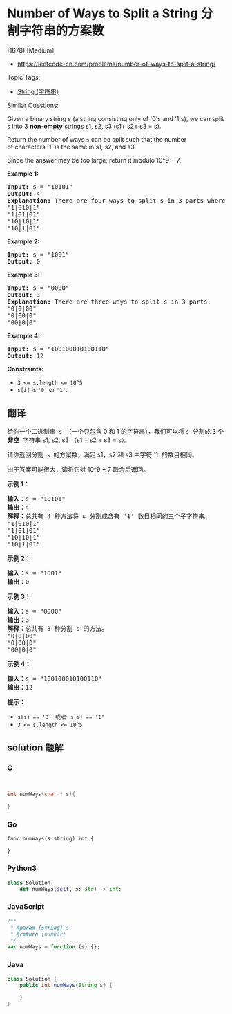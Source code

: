 # Number of Ways to Split a String 分割字符串的方案数

[1678] [Medium]

- https://leetcode-cn.com/problems/number-of-ways-to-split-a-string/

Topic Tags:

- [String (字符串)](https://leetcode-cn.com/tag/string/)

Similar Questions:

Given a binary string `s` (a string consisting only of '0's and '1's), we can split `s` into 3 **non-empty** strings s1, s2, s3 (s1+ s2+ s3 = s).

Return the number of ways `s` can be split such that the number of characters '1' is the same in s1, s2, and s3.

Since the answer may be too large, return it modulo 10^9 + 7.

**Example 1:**

<pre><strong>Input:</strong> s = "10101"
<strong>Output:</strong> 4
<strong>Explanation:</strong> There are four ways to split s in 3 parts where each part contain the same number of letters '1'.
"1|010|1"
"1|01|01"
"10|10|1"
"10|1|01"
</pre>

**Example 2:**

<pre><strong>Input:</strong> s = "1001"
<strong>Output:</strong> 0
</pre>

**Example 3:**

<pre><strong>Input:</strong> s = "0000"
<strong>Output:</strong> 3
<strong>Explanation:</strong> There are three ways to split s in 3 parts.
"0|0|00"
"0|00|0"
"00|0|0"
</pre>

**Example 4:**

<pre><strong>Input:</strong> s = "100100010100110"
<strong>Output:</strong> 12
</pre>

**Constraints:**

- `3 <= s.length <= 10^5`
- `s[i]` is `'0'` or `'1'`.

## 翻译

给你一个二进制串  `s`  （一个只包含 0 和 1 的字符串），我们可以将 `s`  分割成 3 个 **非空**  字符串 s1, s2, s3 （s1 + s2 + s3 = s）。

请你返回分割  `s`  的方案数，满足 s1，s2 和 s3 中字符 '1' 的数目相同。

由于答案可能很大，请将它对 10^9 + 7 取余后返回。

**示例 1：**

<pre><strong>输入：</strong>s = "10101"
<strong>输出：</strong>4
<strong>解释：</strong>总共有 4 种方法将 s 分割成含有 '1' 数目相同的三个子字符串。
"1|010|1"
"1|01|01"
"10|10|1"
"10|1|01"
</pre>

**示例 2：**

<pre><strong>输入：</strong>s = "1001"
<strong>输出：</strong>0
</pre>

**示例 3：**

<pre><strong>输入：</strong>s = "0000"
<strong>输出：</strong>3
<strong>解释：</strong>总共有 3 种分割 s 的方法。
"0|0|00"
"0|00|0"
"00|0|0"
</pre>

**示例 4：**

<pre><strong>输入：</strong>s = "100100010100110"
<strong>输出：</strong>12
</pre>

**提示：**

- `s[i] == '0'`  或者  `s[i] == '1'`
- `3 <= s.length <= 10^5`

## solution 题解

### C

```c


int numWays(char * s){

}
```

### Go

```golang
func numWays(s string) int {

}
```

### Python3

```python
class Solution:
    def numWays(self, s: str) -> int:
```

### JavaScript

```javascript
/**
 * @param {string} s
 * @return {number}
 */
var numWays = function (s) {};
```

### Java

```java
class Solution {
    public int numWays(String s) {

    }
}
```
